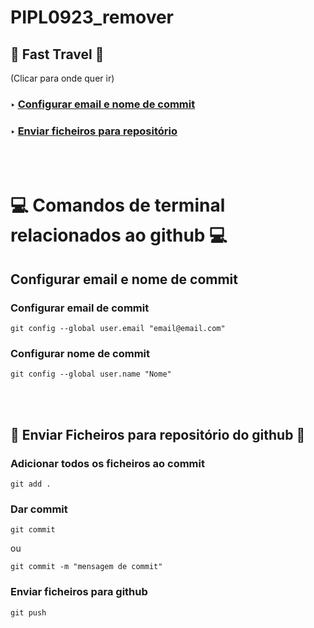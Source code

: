 # PIPL0923_remover

## 🚀 Fast Travel 🚀

(Clicar para onde quer ir)

### ‣ [Configurar email e nome de commit](https://github.com/RicardoChambel/PIPL0923_remover?tab=readme-ov-file#configurar-email-e-nome-de-commit)

### ‣ [Enviar ficheiros para repositório](https://github.com/RicardoChambel/PIPL0923_remover?tab=readme-ov-file#enviar-ficheiros-para-reposit%C3%B3rio-do-github)

<br>
<br>

# 💻 Comandos de terminal relacionados ao github 💻

## Configurar email e nome de commit

### Configurar email de commit

```
git config --global user.email "email@email.com"
```

### Configurar nome de commit

```
git config --global user.name "Nome"
```

<br>
<br>

## 📂 Enviar Ficheiros para repositório do github 📂

### Adicionar todos os ficheiros ao commit

```
git add .
```

### Dar commit

```
git commit
```

ou

```
git commit -m "mensagem de commit"
```

### Enviar ficheiros para github

```
git push
```
